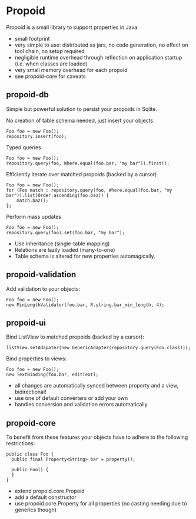 Propoid
=======

Propoid is a small library to support properties in Java:

- small footprint
- very simple to use: distributed as jars, no code generation, no effect on tool chain, no setup required
- negligible runtime overhead through reflection on application startup (i.e. when classes are loaded)
- very small memory overhead for each propoid
- see propoid-core for caveats

propoid-db
----------

Simple but powerful solution to persist your propoids in Sqlite.

No creation of table schema needed, just insert your objects

    Foo foo = new Foo();
    repository.insert(foo);

Typed queries

    Foo foo = new Foo();
    repository.query(foo, Where.equal(foo.bar, "my bar")).first();

Efficiently iterate over matched propoids (backed by a cursor)

    Foo foo = new Foo();
    for (Foo match : repository.query(foo, Where.equal(foo.bar, "my bar")).list(Order.ascending(foo.baz)) {
        match.baz();
    };

Perform mass updates

    Foo foo = new Foo();
    repository.query(foo).set(foo.bar, "my bar");

- Use inheritance (single-table mapping)
- Relations are lazily loaded (many-to-one)
- Table schema is altered for new properties automagically.

propoid-validation
------------------

Add validation to your objects:

    Foo foo = new Foo();
    new MinLengthValidator(foo.bar, R.string.bar_min_length, 4);

propoid-ui
----------

Bind ListView to matched propoids (backed by a cursor):

    listView.setAdapater(new GenericAdapter(repository.query(Foo.class)));

Bind properties to views:

    Foo foo = new Foo();
    new TextBinding(foo.bar, editText);

- all changes are automatically synced between property and a view, bidirectional!
- use one of default converters or add your own
- handles conversion and validation errors automatically

propoid-core
------------

To benefit from these features your objects have to adhere to the following restrictions:

    public class Foo {
      public final Property<String> bar = property();

      public Foo() {
      }
    }

- extend propoid.core.Propoid
- add a default constructor
- use propoid.core.Property for all properties (no casting needing due to generics though)

